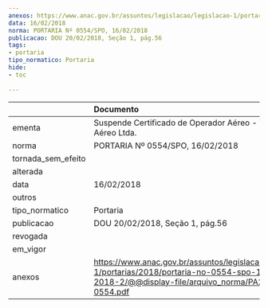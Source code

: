 ```yaml
---
anexos: https://www.anac.gov.br/assuntos/legislacao/legislacao-1/portarias/2018/portaria-no-0554-spo-16-02-2018-2/@@display-file/arquivo_norma/PA2018-0554.pdf
data: 16/02/2018
norma: PORTARIA Nº 0554/SPO, 16/02/2018
publicacao: DOU 20/02/2018, Seção 1, pág.56
tags:
- portaria
tipo_normatico: Portaria
hide: 
- toc 
 
---
```


|                    | Documento                                                                                                                                              |
|:-------------------|:-------------------------------------------------------------------------------------------------------------------------------------------------------|
| ementa             | Suspende Certificado de Operador Aéreo - Volare Táxi Aéreo Ltda.                                                                                       |
| norma              | PORTARIA Nº 0554/SPO, 16/02/2018                                                                                                                       |
| tornada_sem_efeito |                                                                                                                                                        |
| alterada           |                                                                                                                                                        |
| data               | 16/02/2018                                                                                                                                             |
| outros             |                                                                                                                                                        |
| tipo_normatico     | Portaria                                                                                                                                               |
| publicacao         | DOU 20/02/2018, Seção 1, pág.56                                                                                                                        |
| revogada           |                                                                                                                                                        |
| em_vigor           |                                                                                                                                                        |
| anexos             | https://www.anac.gov.br/assuntos/legislacao/legislacao-1/portarias/2018/portaria-no-0554-spo-16-02-2018-2/@@display-file/arquivo_norma/PA2018-0554.pdf |